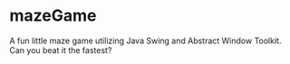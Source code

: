 # mazeGame
A fun little maze game utilizing Java Swing and Abstract Window Toolkit. Can you beat it the fastest?
